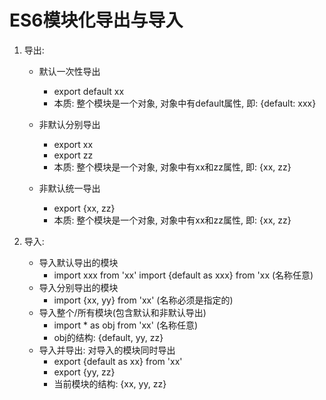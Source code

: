 # ES6模块化导出与导入

1. 导出:
   - 默认一次性导出
     - export default xx
     - 本质: 整个模块是一个对象, 对象中有default属性, 即: {default: xxx}
   
   - 非默认分别导出
     - export xx
     - export zz
     - 本质: 整个模块是一个对象, 对象中有xx和zz属性, 即: {xx, zz}
   
   - 非默认统一导出
     - export {xx, zz}
     - 本质:  整个模块是一个对象, 对象中有xx和zz属性, 即: {xx, zz}

2. 导入:
   - 导入默认导出的模块
     - import xxx from 'xx'    import {default as xxx} from 'xx  (名称任意)
   - 导入分别导出的模块
     - import {xx, yy} from 'xx'   (名称必须是指定的)
   - 导入整个/所有模块(包含默认和非默认导出)
     - import * as obj from 'xx'   (名称任意)
     - obj的结构: {default, yy, zz}
   - 导入并导出: 对导入的模块同时导出
     - export {default as xx} from 'xx'
     - export {yy, zz}
     - 当前模块的结构: {xx, yy, zz}